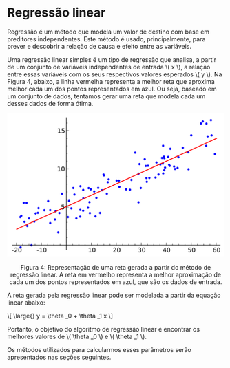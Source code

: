 # Regressão linear

Regressão é um método que modela um valor de destino com base em preditores independentes.
Este método é usado, principalmente, para prever e descobrir a relação de causa e efeito entre as
variáveis.

Uma regressão linear simples é um tipo de regressão que analisa, a partir de um conjunto de variáveis
independentes de entrada \\( x \\), a relação entre essas variáveis com os seus respectivos valores esperados
\\( y \\). Na Figura 4, abaixo, a linha vermelha representa a melhor reta que aproxima melhor cada um
dos pontos representados em azul. Ou seja, baseado em um conjunto de dados, tentamos gerar uma
reta que modela cada um desses dados de forma ótima.

<p align="center">
  <img src="./img/4.png">
</p>

<p align="center">
Figura 4: Representação de uma reta gerada a partir do método de regressão linear. A reta em vermelho representa a
melhor aproximação de cada um dos pontos representados em azul, que são os dados de entrada.
</p>

A reta gerada pela regressão linear pode ser modelada a partir da equação linear abaixo:

\\[
  \large{} y = \theta _0 + \theta _1 x
\\]

Portanto, o objetivo do algoritmo de regressão linear é encontrar os melhores valores de
\\( \theta _0 \\) e \\( \theta _1 \\).

Os métodos utilizados para calcularmos esses parâmetros serão apresentados nas seções seguintes.
